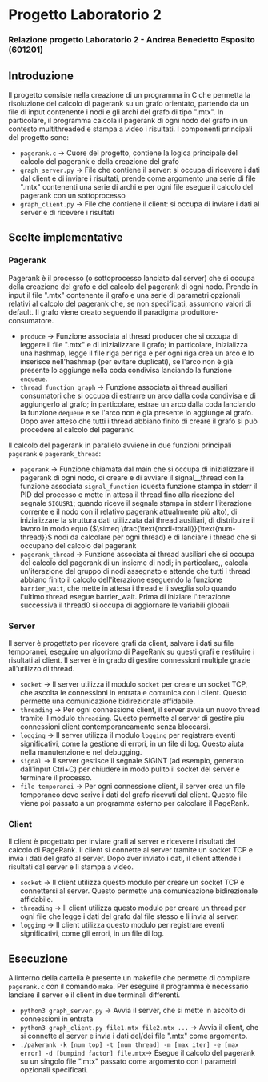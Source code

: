 # Progetto Laboratorio 2
### Relazione progetto Laboratorio 2 - Andrea Benedetto Esposito (601201)

## Introduzione 
Il progetto consiste nella creazione di un programma in C che permetta la risoluzione del calcolo di pagerank su un grafo orientato, partendo da un file di input contenente i nodi e gli archi del grafo di tipo ".mtx". In particolare, il programma calcola il pagerank di ogni nodo del grafo in un contesto multithreaded e stampa a video i risultati. I
componenti principali del progetto sono:
- `pagerank.c` -> Cuore del progetto, contiene la logica principale del calcolo del pagerank e della creazione del grafo  
- `graph_server.py` -> File che contiene il server: si occupa di ricevere i dati dal client e di inviare i risultati, prende come argomento una serie di file ".mtx" contenenti una serie di archi e per ogni file esegue il calcolo del pagerank con un sottoprocesso
- `graph_client.py` -> File che contiene il client: si occupa di inviare i dati al server e di ricevere i risultati

## Scelte implementative

### Pagerank
Pagerank è il processo (o sottoprocesso lanciato dal server) che si occupa della creazione del grafo e del calcolo del pagerank di ogni nodo.
Prende in input il file ".mtx" contenente il grafo e una serie di parametri opzionali relativi al calcolo del pagerank che, se non specificati, assumono valori di default. 
Il grafo viene creato seguendo il paradigma produttore-consumatore.
- `produce` -> Funzione associata al thread producer che si occupa di leggere il file ".mtx" e di inizializzare il grafo; in particolare, inizializza una hashmap, legge il file riga per riga e per ogni riga crea un arco e lo inserisce nell'hashmap (per evitare duplicati), se l'arco non è già presente lo aggiunge nella coda condivisa lanciando la funzione `enqueue`.
- `thread_function_graph` -> Funzione associata ai thread ausiliari consumatori che si occupa di estrarre un arco dalla coda condivisa e di aggiungerlo al grafo; in particolare, estrae un arco dalla coda lanciando la funzione `dequeue` e se l'arco non è già presente lo aggiunge al grafo.
Dopo aver atteso che tutti i thread abbiano finito di creare il grafo si può procedere al calcolo del pagerank.

Il calcolo del pagerank in parallelo avviene in due funzioni principali `pagerank` e `pagerank_thread`:
- `pagerank` -> Funzione chiamata dal main che si occupa di inizializzare il pagerank di ogni nodo, di creare e di avviare il signal__thread con la funzione associata `signal_function` (questa funzione stampa in stderr il PID del processo e mette in attesa il thread fino alla ricezione del segnale `SIGUSR1`; quando riceve il segnale stampa in stderr l'iterazione corrente e il nodo con il relativo pagerank attualmente più alto), di inizializzare la struttura dati utilizzata dai thread ausiliari, di distribuire il lavoro in modo equo ($\simeq \frac{\text{nodi-totali}}{\text{num-thread}}$ nodi da calcolare per ogni thread) e di lanciare i thread che si occupano del calcolo del pagerank
- `pagerank_thread` -> Funzione associata ai thread ausiliari che si occupa del calcolo del pagerank di un insieme di nodi; in particolare,, calcola un'iterazione del gruppo di nodi assegnato e attende che tutti i thread abbiano finito il calcolo dell'iterazione eseguendo la funzione  `barrier_wait`, che mette in attesa i thread e li sveglia solo quando l'ultimo thread esegue barrier_wait. Prima di iniziare l'iterazione successiva il thread0 si occupa di aggiornare le variabili globali. 

### Server
Il server è progettato per ricevere grafi da client, salvare i dati su file temporanei, eseguire un algoritmo di PageRank su questi grafi e restituire i risultati ai client. Il server è in grado di gestire connessioni multiple grazie all'utilizzo di thread.
- `socket` -> Il server utilizza il modulo `socket` per creare un socket TCP, che ascolta le connessioni in entrata e comunica con i client. Questo permette una comunicazione bidirezionale affidabile.
- `threading` -> Per ogni connessione client, il server avvia un nuovo thread tramite il modulo `threading`. Questo permette al server di gestire più connessioni client contemporaneamente senza bloccarsi.
- `logging` -> Il server utilizza il modulo `logging` per registrare eventi significativi, come la gestione di errori, in un file di log. Questo aiuta nella manutenzione e nel debugging.
- `signal` -> Il server gestisce il segnale SIGINT (ad esempio, generato dall'input Ctrl+C) per chiudere in modo pulito il socket del server e terminare il processo.
- `file temporanei` -> Per ogni connessione client, il server crea un file temporaneo dove scrive i dati del grafo ricevuti dal client. Questo file viene poi passato a un programma esterno per calcolare il PageRank.

### Client
Il client è progettato per inviare grafi al server e ricevere i risultati del calcolo di PageRank. Il client si connette al server tramite un socket TCP e invia i dati del grafo al server. Dopo aver inviato i dati, il client attende i risultati dal server e li stampa a video. 
- `socket` -> Il client utilizza questo modulo per creare un socket TCP e connettersi al server. Questo permette una comunicazione bidirezionale affidabile.
- `threading` -> Il client utilizza questo modulo per creare un thread per ogni file che legge i dati del grafo dal file stesso e li invia al server.
- `logging` -> Il client utilizza questo modulo per registrare eventi significativi, come gli errori, in un file di log.

## Esecuzione
Allinterno della cartella è presente un makefile che permette di compilare `pagerank.c` con il comando `make`.
Per eseguire il programma è necessario lanciare il server e il client in due terminali differenti. 
- `python3 graph_server.py` -> Avvia il server, che si mette in ascolto di connessioni in entrata
- `python3 graph_client.py file1.mtx file2.mtx ...` -> Avvia il client, che si connette al server e invia i dati del/dei file ".mtx" come argomento.
- `./pakerank -k [num top] -t [num thread] -m [max iter] -e [max error] -d [bumpind factor] file.mtx`-> Esegue il calcolo del pagerank su un singolo file ".mtx" passato come argomento con i parametri opzionali specificati.